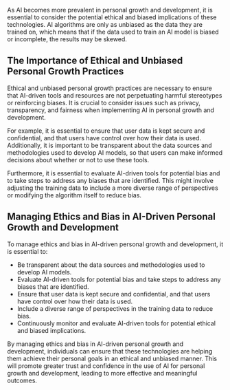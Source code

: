 
As AI becomes more prevalent in personal growth and development, it is essential to consider the potential ethical and biased implications of these technologies. AI algorithms are only as unbiased as the data they are trained on, which means that if the data used to train an AI model is biased or incomplete, the results may be skewed.

The Importance of Ethical and Unbiased Personal Growth Practices
----------------------------------------------------------------

Ethical and unbiased personal growth practices are necessary to ensure that AI-driven tools and resources are not perpetuating harmful stereotypes or reinforcing biases. It is crucial to consider issues such as privacy, transparency, and fairness when implementing AI in personal growth and development.

For example, it is essential to ensure that user data is kept secure and confidential, and that users have control over how their data is used. Additionally, it is important to be transparent about the data sources and methodologies used to develop AI models, so that users can make informed decisions about whether or not to use these tools.

Furthermore, it is essential to evaluate AI-driven tools for potential bias and to take steps to address any biases that are identified. This might involve adjusting the training data to include a more diverse range of perspectives or modifying the algorithm itself to reduce bias.

Managing Ethics and Bias in AI-Driven Personal Growth and Development
---------------------------------------------------------------------

To manage ethics and bias in AI-driven personal growth and development, it is essential to:

* Be transparent about the data sources and methodologies used to develop AI models.
* Evaluate AI-driven tools for potential bias and take steps to address any biases that are identified.
* Ensure that user data is kept secure and confidential, and that users have control over how their data is used.
* Include a diverse range of perspectives in the training data to reduce bias.
* Continuously monitor and evaluate AI-driven tools for potential ethical and biased implications.

By managing ethics and bias in AI-driven personal growth and development, individuals can ensure that these technologies are helping them achieve their personal goals in an ethical and unbiased manner. This will promote greater trust and confidence in the use of AI for personal growth and development, leading to more effective and meaningful outcomes.

